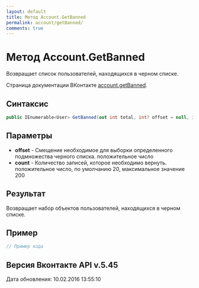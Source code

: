 ```yaml
---
layout: default
title: Метод Account.GetBanned
permalink: account/getBanned/
comments: true
---
```

# Метод Account.GetBanned
Возвращает список пользователей, находящихся в черном списке.

Страница документации ВКонтакте [account.getBanned](https://vk.com/dev/account.getBanned).
## Синтаксис
``` csharp
public IEnumerable<User> GetBanned(out int total, int? offset = null, int? count = null)
```

## Параметры
+ **offset** - Смещение необходимое для выборки определенного подмножества черного списка. положительное число
+ **count** - Количество записей, которое необходимо вернуть. положительное число, по умолчанию 20, максимальное значение 200

## Результат
Возвращает набор объектов пользователей, находящихся в черном списке.

## Пример
``` csharp
// Пример кода
```

## Версия Вконтакте API v.5.45
Дата обновления: 10.02.2016 13:55:10
